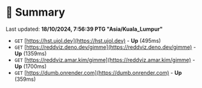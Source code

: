 # 📖 Summary
Last updated: **18/10/2024, 7:56:39 PTG "Asia/Kuala_Lumpur"**

- `GET` [https://hst.ujol.dev](https://hst.ujol.dev) - **Up** (495ms)
- `GET` [https://reddviz.deno.dev/gimme](https://reddviz.deno.dev/gimme) - **Up** (1359ms)
- `GET` [https://reddviz.amar.kim/gimme](https://reddviz.amar.kim/gimme) - **Up** (1700ms)
- `GET` [https://dumb.onrender.com](https://dumb.onrender.com) - **Up** (359ms)
